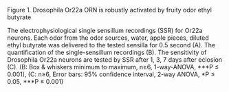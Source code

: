 Figure 1. Drosophila Or22a ORN is robustly activated by fruity odor ethyl butyrate

The electrophysiological single sensillum recordings (SSR) for Or22a neurons. Each odor from the odor sources, water, apple pieces, diluted ethyl butyrate was delivered to the tested sensilla for 0.5 second (A). The quantification of the single-sensillum recordings (B). The sensitivity of Drosophila Or22a neurons are tested by SSR after 1, 3, 7 days after eclosion (C). (B: Box & whiskers minimum to maximum, n≥6, 1-way-ANOVA, ***P ≤ 0.001), (C: n≥6, Error bars: 95% confidence interval, 2-way ANOVA, *P ≤ 0.05, ***P ≤ 0.001)